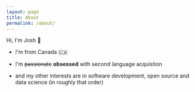 ```yaml
---
layout: page
title: About
permalink: /about/
---
```


Hi, I'm Josh 👋

- I'm from Canada 🇨🇦

- I'm ~~passionate~~ **obsessed** with second language acquistion

- and my other interests are in software development, open source and data science (in roughly that order)